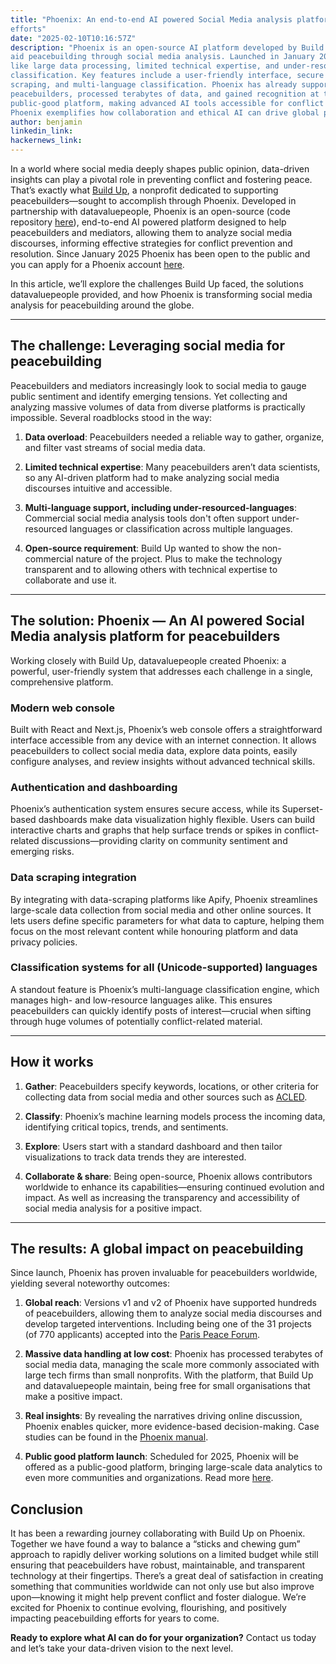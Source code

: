 ```yaml
---
title: "Phoenix: An end-to-end AI powered Social Media analysis platform powering peacebuilding
efforts"
date: "2025-02-10T10:16:57Z"
description: "Phoenix is an open-source AI platform developed by Build Up and datavaluepeople to
aid peacebuilding through social media analysis. Launched in January 2025, it addresses challenges
like large data processing, limited technical expertise, and under-resourced-language
classification. Key features include a user-friendly interface, secure authentication, data
scraping, and multi-language classification. Phoenix has already supported hundreds of
peacebuilders, processed terabytes of data, and gained recognition at the Paris Peace AI Forum. A
public-good platform, making advanced AI tools accessible for conflict analysis of digital spaces;
Phoenix exemplifies how collaboration and ethical AI can drive global peacebuilding efforts."
author: benjamin
linkedin_link:
hackernews_link:
---
```

In a world where social media deeply shapes public opinion, data-driven insights can play a pivotal
role in preventing conflict and fostering peace. That’s exactly what [Build
Up](https://howtobuildup.org/phoenix/), a nonprofit dedicated to supporting peacebuilders—sought to
accomplish through Phoenix. Developed in partnership with datavaluepeople, Phoenix is an
open-source (code repository [here](https://gitlab.com/howtobuildup/phoenix)), end-to-end AI
powered platform designed to help peacebuilders and mediators, allowing them to analyze social
media discourses, informing effective strategies for conflict prevention and resolution. Since
January 2025 Phoenix has been open to the public and you can apply for a Phoenix account
[here](https://howtobuildup.org/phoenix/).

In this article, we’ll explore the challenges Build Up faced, the solutions datavaluepeople
provided, and how Phoenix is transforming social media analysis for peacebuilding around the globe.

***

## **The challenge: Leveraging social media for peacebuilding**

Peacebuilders and mediators increasingly look to social media to gauge public sentiment and
identify emerging tensions. Yet collecting and analyzing massive volumes of data from diverse
platforms is practically impossible. Several roadblocks stood in the way:

1. **Data overload**: Peacebuilders needed a reliable way to gather, organize, and filter vast
   streams of social media data.

2. **Limited technical expertise**: Many peacebuilders aren’t data scientists, so any AI-driven
   platform had to make analyzing social media discourses intuitive and accessible.

3. **Multi-language support, including under-resourced-languages**: Commercial social media
   analysis tools don't often support under-resourced languages or classification across multiple
   languages.

4. **Open-source requirement**: Build Up wanted to show the non-commercial nature of the project.
   Plus to make the technology transparent and to allowing others with technical expertise to
   collaborate and use it.

***

## **The solution: Phoenix — An AI powered Social Media analysis platform for peacebuilders**

Working closely with Build Up, datavaluepeople created Phoenix: a powerful, user-friendly system
that addresses each challenge in a single, comprehensive platform.

### **Modern web console**

Built with React and Next.js, Phoenix’s web console offers a straightforward interface accessible
from any device with an internet connection. It allows peacebuilders to collect social media data,
explore data points, easily configure analyses, and review insights without advanced technical
skills.

### **Authentication and dashboarding**

Phoenix’s authentication system ensures secure access, while its Superset-based dashboards make
data visualization highly flexible. Users can build interactive charts and graphs that help surface
trends or spikes in conflict-related discussions—providing clarity on community sentiment and
emerging risks.

### **Data scraping integration**

By integrating with data-scraping platforms like Apify, Phoenix streamlines large-scale data
collection from social media and other online sources. It lets users define specific parameters for
what data to capture, helping them focus on the most relevant content while honouring platform and
data privacy policies.

### **Classification systems for all (Unicode-supported) languages**

A standout feature is Phoenix’s multi-language classification engine, which manages high- and
low-resource languages alike. This ensures peacebuilders can quickly identify posts of
interest—crucial when sifting through huge volumes of potentially conflict-related material.

***

## **How it works**

1. **Gather**: Peacebuilders specify keywords, locations, or other criteria for collecting data
   from social media and other sources such as [ACLED](https://acleddata.com/).

2. **Classify**: Phoenix’s machine learning models process the incoming data, identifying critical
   topics, trends, and sentiments.

3. **Explore**: Users start with a standard dashboard and then tailor visualizations to track
   data trends they are interested.

4. **Collaborate & share**: Being open-source, Phoenix allows contributors worldwide to enhance its
   capabilities—ensuring continued evolution and impact. As well as increasing the transparency and
   accessibility of social media analysis for a positive impact.

***

## **The results: A global impact on peacebuilding**

Since launch, Phoenix has proven invaluable for peacebuilders worldwide, yielding several
noteworthy outcomes:

1. **Global reach**: Versions v1 and v2 of Phoenix have supported hundreds of peacebuilders,
   allowing them to analyze social media discourses and develop targeted interventions. Including
   being one of the 31 projects (of 770 applicants) accepted into the [Paris Peace
   Forum](https://www.elysee.fr/en/sommet-pour-l-action-sur-l-ia/2024/10/24/call-for-projects-from-the-paris-peace-forum-a-growing-interest-in-addressing-global-challenges-through-ai).

2. **Massive data handling at low cost**: Phoenix has processed terabytes of social media data,
   managing the scale more commonly associated with large tech firms than small nonprofits. With
   the platform, that Build Up and datavaluepeople maintain, being free for small organisations
   that make a positive impact.

3. **Real insights**: By revealing the narratives driving online discussion, Phoenix enables
   quicker, more evidence-based decision-making. Case studies can be found in the [Phoenix
   manual](https://www.notion.so/howtobuildup/Case-studies-cd8ace41995a479a820c3f722532440c).

4. **Public good platform launch**: Scheduled for 2025, Phoenix will be offered as a public-good
   platform, bringing large-scale data analytics to even more communities and organizations. Read
   more [here](https://howtobuildup.org/phoenix/).

## **Conclusion**

It has been a rewarding journey collaborating with Build Up on Phoenix. Together we have found a
way to balance a “sticks and chewing gum” approach to rapidly deliver working solutions on a
limited budget while still ensuring that peacebuilders have robust, maintainable, and transparent
technology at their fingertips. There’s a great deal of satisfaction in creating something that
communities worldwide can not only use but also improve upon—knowing it might help prevent conflict
and foster dialogue. We’re excited for Phoenix to continue evolving, flourishing, and positively
impacting peacebuilding efforts for years to come.

**Ready to explore what AI can do for your organization?** Contact us today and let’s take your
data-driven vision to the next level.
